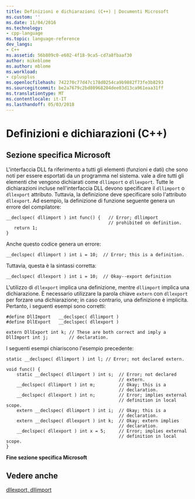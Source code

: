 ```yaml
---
title: Definizioni e dichiarazioni (C++) | Documenti Microsoft
ms.custom: ''
ms.date: 11/04/2016
ms.technology:
- cpp-language
ms.topic: language-reference
dev_langs:
- C++
ms.assetid: 56b809c0-e602-4f18-9ca5-cd7a8fbaaf30
author: mikeblome
ms.author: mblome
ms.workload:
- cplusplus
ms.openlocfilehash: 742270c77d47c178d0254ca9b9882f73fe3b8293
ms.sourcegitcommit: be2a7679c2bd80968204dee03d13ca961eaa31ff
ms.translationtype: MT
ms.contentlocale: it-IT
ms.lasthandoff: 05/03/2018
---
```

# <a name="definitions-and-declarations-c"></a>Definizioni e dichiarazioni (C++)
## <a name="microsoft-specific"></a>Sezione specifica Microsoft
 L'interfaccia DLL fa riferimento a tutti gli elementi (funzioni e dati) che sono noti per essere esportati da un programma nel sistema. vale a dire tutti gli elementi che vengono dichiarati come `dllimport` o `dllexport`. Tutte le dichiarazioni incluse nell'interfaccia DLL devono specificare il `dllimport` o `dllexport` attributo. Tuttavia, la definizione deve specificare solo l'attributo `dllexport`. Ad esempio, la definizione di funzione seguente genera un errore del compilatore:

```
__declspec( dllimport ) int func() {   // Error; dllimport
                                       // prohibited on definition.
   return 1;  
}
```

 Anche questo codice genera un errore:

```
__declspec( dllimport ) int i = 10;  // Error; this is a definition.
```

 Tuttavia, questa è la sintassi corretta:

```
__declspec( dllexport ) int i = 10;  // Okay--export definition
```

 L'utilizzo di `dllexport` implica una definizione, mentre `dllimport` implica una dichiarazione. È necessario utilizzare la parola chiave `extern` con `dllexport` per forzare una dichiarazione; in caso contrario, una definizione è implicita. Pertanto, i seguenti esempi sono corretti:

```
#define DllImport   __declspec( dllimport )
#define DllExport   __declspec( dllexport )

extern DllExport int k; // These are both correct and imply a
DllImport int j;        // declaration.
```

 I seguenti esempi chiariscono l'esempio precedente:

```
static __declspec( dllimport ) int l; // Error; not declared extern.

void func() {
    static __declspec( dllimport ) int s;  // Error; not declared
                                           // extern.
    __declspec( dllimport ) int m;         // Okay; this is a
                                           // declaration.
    __declspec( dllexport ) int n;         // Error; implies external
                                           // definition in local scope.
    extern __declspec( dllimport ) int i;  // Okay; this is a
                                           // declaration.
    extern __declspec( dllexport ) int k;  // Okay; extern implies
                                           // declaration.
    __declspec( dllexport ) int x = 5;     // Error; implies external
                                           // definition in local scope.
}
```

**Fine sezione specifica Microsoft**

## <a name="see-also"></a>Vedere anche
 [dllexport, dllimport](../cpp/dllexport-dllimport.md)
